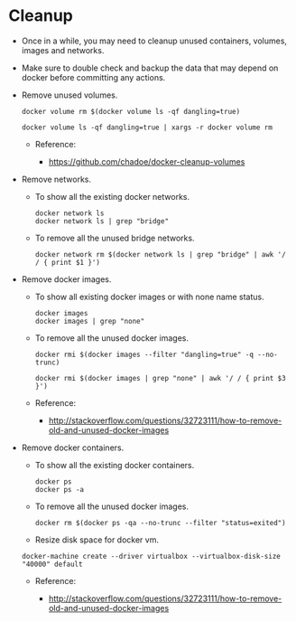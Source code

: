 # Cleanup

- Once in a while, you may need to cleanup unused containers, volumes, images and networks.

- Make sure to double check and backup the data that may depend on docker before committing any actions.

- Remove unused volumes.

  ```text
  docker volume rm $(docker volume ls -qf dangling=true)
  ```

  ```text
  docker volume ls -qf dangling=true | xargs -r docker volume rm
  ```

  - Reference:

    - <https://github.com/chadoe/docker-cleanup-volumes>

- Remove networks.

  - To show all the existing docker networks.

    ```text
    docker network ls
    docker network ls | grep "bridge"
    ```

  - To remove all the unused bridge networks.

    ```text
    docker network rm $(docker network ls | grep "bridge" | awk '/ / { print $1 }')
    ```

- Remove docker images.

  - To show all existing docker images or with none name status.
  
    ```text
    docker images
    docker images | grep "none"
    ```
  
  - To remove all the unused docker images.

    ```text
    docker rmi $(docker images --filter "dangling=true" -q --no-trunc)
    ```

    ```text
    docker rmi $(docker images | grep "none" | awk '/ / { print $3 }')
    ```

  - Reference:

    - <http://stackoverflow.com/questions/32723111/how-to-remove-old-and-unused-docker-images>

- Remove docker containers.

  - To show all the existing docker containers.
  
    ```text
    docker ps
    docker ps -a
    ```
  
  - To remove all the unused docker images.

    ```text
    docker rm $(docker ps -qa --no-trunc --filter "status=exited")
    ```

  - Resize disk space for docker vm.

  ```text
  docker-machine create --driver virtualbox --virtualbox-disk-size "40000" default
  ```

  - Reference:
  
    - <http://stackoverflow.com/questions/32723111/how-to-remove-old-and-unused-docker-images>  
